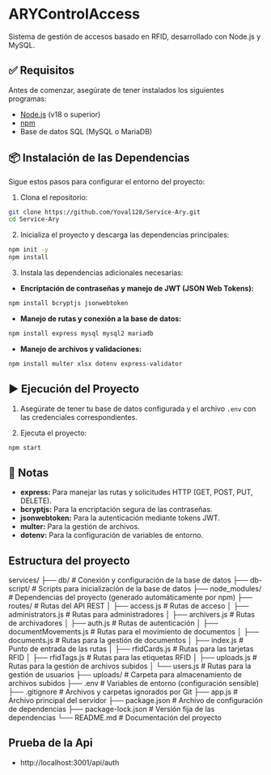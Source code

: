 # ARYControlAccess

Sistema de gestión de accesos basado en RFID, desarrollado con Node.js y MySQL.

## ✅ Requisitos

Antes de comenzar, asegúrate de tener instalados los siguientes programas:

- [Node.js](https://nodejs.org) (v18 o superior)
- [npm](https://www.npmjs.com/)
- Base de datos SQL (MySQL o MariaDB)

## 📦 Instalación de las Dependencias

Sigue estos pasos para configurar el entorno del proyecto:

1. Clona el repositorio:

```bash
git clone https://github.com/Yoval128/Service-Ary.git
cd Service-Ary
```

2. Inicializa el proyecto y descarga las dependencias principales:

```bash
npm init -y
npm install
```

3. Instala las dependencias adicionales necesarias:

- **Encriptación de contraseñas y manejo de JWT (JSON Web Tokens):**

```bash
npm install bcryptjs jsonwebtoken
```

- **Manejo de rutas y conexión a la base de datos:**

```bash
npm install express mysql mysql2 mariadb
```

- **Manejo de archivos y validaciones:**

```bash
npm install multer xlsx dotenv express-validator
```

## ▶️ Ejecución del Proyecto

1. Asegúrate de tener tu base de datos configurada y el archivo `.env` con las credenciales correspondientes.

2. Ejecuta el proyecto:

```bash
npm start
```

## 📖 Notas

- **express:** Para manejar las rutas y solicitudes HTTP (GET, POST, PUT, DELETE).
- **bcryptjs:** Para la encriptación segura de las contraseñas.
- **jsonwebtoken:** Para la autenticación mediante tokens JWT.
- **multer:** Para la gestión de archivos.
- **dotenv:** Para la configuración de variables de entorno.


## Estructura del proyecto

services/
├── db/                     # Conexión y configuración de la base de datos
├── db-script/              # Scripts para inicialización de la base de datos
├── node_modules/           # Dependencias del proyecto (generado automáticamente por npm)
├── routes/                 # Rutas del API REST
│   ├── access.js            # Rutas de acceso
│   ├── administrators.js    # Rutas para administradores
│   ├── archivers.js         # Rutas de archivadores
│   ├── auth.js              # Rutas de autenticación
│   ├── documentMovements.js # Rutas para el movimiento de documentos
│   ├── documents.js         # Rutas para la gestión de documentos
│   ├── index.js             # Punto de entrada de las rutas
│   ├── rfidCards.js         # Rutas para las tarjetas RFID
│   ├── rfidTags.js          # Rutas para las etiquetas RFID
│   ├── uploads.js           # Rutas para la gestión de archivos subidos
│   └── users.js             # Rutas para la gestión de usuarios
├── uploads/                # Carpeta para almacenamiento de archivos subidos
├── .env                    # Variables de entorno (configuración sensible)
├── .gitignore              # Archivos y carpetas ignorados por Git
├── app.js                  # Archivo principal del servidor
├── package.json            # Archivo de configuración de dependencias
├── package-lock.json       # Versión fija de las dependencias
└── README.md               # Documentación del proyecto

## Prueba de la Api

* http://localhost:3001/api/auth
